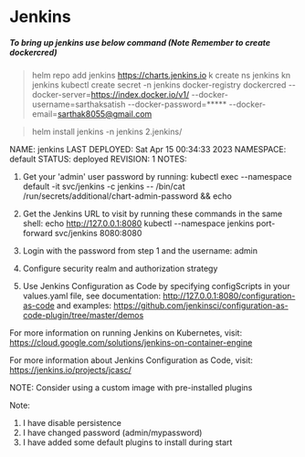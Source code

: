 # Jenkins
##### To bring up jenkins use below command (Note Remember to create dockercred)
> helm repo add jenkins https://charts.jenkins.io
> k create ns jenkins
> kn jenkins
> kubectl create secret -n jenkins docker-registry dockercred --docker-server=https://index.docker.io/v1/ --docker-username=sarthaksatish --docker-password=***** --docker-email=sarthak8055@gmail.com

> helm install jenkins -n jenkins 2.jenkins/

NAME: jenkins
LAST DEPLOYED: Sat Apr 15 00:34:33 2023
NAMESPACE: default
STATUS: deployed
REVISION: 1
NOTES:
1. Get your 'admin' user password by running:
  kubectl exec --namespace default -it svc/jenkins -c jenkins -- /bin/cat /run/secrets/additional/chart-admin-password && echo
1. Get the Jenkins URL to visit by running these commands in the same shell:
  echo http://127.0.0.1:8080
  kubectl --namespace jenkins port-forward svc/jenkins 8080:8080

1. Login with the password from step 1 and the username: admin
2. Configure security realm and authorization strategy
3. Use Jenkins Configuration as Code by specifying configScripts in your values.yaml file, see documentation: http://127.0.0.1:8080/configuration-as-code and examples: https://github.com/jenkinsci/configuration-as-code-plugin/tree/master/demos

For more information on running Jenkins on Kubernetes, visit:
https://cloud.google.com/solutions/jenkins-on-container-engine

For more information about Jenkins Configuration as Code, visit:
https://jenkins.io/projects/jcasc/


NOTE: Consider using a custom image with pre-installed plugins

Note: 
1. I have disable persistence
2. I have changed password (admin/mypassword)
3. I have added some default plugins to install during start